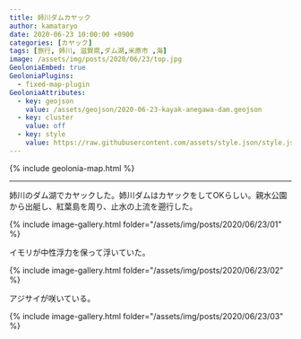 ```yaml
---
title: 姉川ダムカヤック
author: kamataryo
date: 2020-06-23 10:00:00 +0900
categories: [カヤック]
tags: [旅行, 姉川, 滋賀県,ダム湖,米原市 ,海]
image: /assets/img/posts/2020/06/23/top.jpg
GeoloniaEmbed: true
GeoloniaPlugins:
  - fixed-map-plugin
GeoloniaAttributes:
  - key: geojson
    value: /assets/geojson/2020-06-23-kayak-anegawa-dam.geojson
  - key: cluster
    value: off
  - key: style
    value: https://raw.githubusercontent.com/assets/style.json/style.json
---
```


{% include geolonia-map.html %}

---

姉川のダム湖でカヤックした。姉川ダムはカヤックをしてOKらしい。親水公園から出艇し、紅葉島を周り、止水の上流を遡行した。

{% include image-gallery.html folder="/assets/img/posts/2020/06/23/01" %}

イモリが中性浮力を保って浮いていた。

{% include image-gallery.html folder="/assets/img/posts/2020/06/23/02" %}

アジサイが咲いている。

{% include image-gallery.html folder="/assets/img/posts/2020/06/23/03" %}
